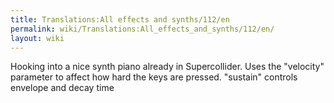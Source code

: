 ```yaml
---
title: Translations:All effects and synths/112/en
permalink: wiki/Translations:All_effects_and_synths/112/en/
layout: wiki
---
```


Hooking into a nice synth piano already in Supercollider. Uses the
"velocity" parameter to affect how hard the keys are pressed. "sustain"
controls envelope and decay time
